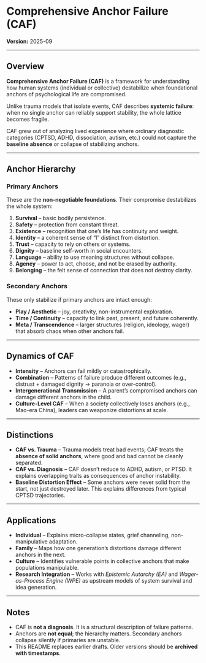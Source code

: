 # Comprehensive Anchor Failure (CAF)

**Version:** 2025-09  

---

## Overview
**Comprehensive Anchor Failure (CAF)** is a framework for understanding how human systems (individual or collective) destabilize when foundational anchors of psychological life are compromised.  

Unlike trauma models that isolate events, CAF describes **systemic failure**: when no single anchor can reliably support stability, the whole lattice becomes fragile.  

CAF grew out of analyzing lived experience where ordinary diagnostic categories (CPTSD, ADHD, dissociation, autism, etc.) could not capture the **baseline absence** or collapse of stabilizing anchors.  

---

## Anchor Hierarchy

### Primary Anchors
These are the **non-negotiable foundations**. Their compromise destabilizes the whole system:  

1. **Survival** – basic bodily persistence.  
2. **Safety** – protection from constant threat.  
3. **Existence** – recognition that one’s life has continuity and weight.  
4. **Identity** – a coherent sense of “I” distinct from distortion.  
5. **Trust** – capacity to rely on others or systems.  
6. **Dignity** – baseline self-worth in social encounters.  
7. **Language** – ability to use meaning structures without collapse.  
8. **Agency** – power to act, choose, and not be erased by authority.  
9. **Belonging** – the felt sense of connection that does not destroy clarity.  

### Secondary Anchors
These only stabilize if primary anchors are intact enough:  

- **Play / Aesthetic** – joy, creativity, non-instrumental exploration.  
- **Time / Continuity** – capacity to link past, present, and future coherently.  
- **Meta / Transcendence** – larger structures (religion, ideology, wager) that absorb chaos when other anchors fail.  

---

## Dynamics of CAF
- **Intensity** – Anchors can fail mildly or catastrophically.  
- **Combination** – Patterns of failure produce different outcomes (e.g., distrust + damaged dignity → paranoia or over-control).  
- **Intergenerational Transmission** – A parent’s compromised anchors can damage different anchors in the child.  
- **Culture-Level CAF** – When a society collectively loses anchors (e.g., Mao-era China), leaders can weaponize distortions at scale.  

---

## Distinctions
- **CAF vs. Trauma** – Trauma models treat bad events; CAF treats the **absence of solid anchors**, where good and bad cannot be cleanly separated.  
- **CAF vs. Diagnosis** – CAF doesn’t reduce to ADHD, autism, or PTSD. It explains overlapping traits as consequences of anchor instability.  
- **Baseline Distortion Effect** – Some anchors were never solid from the start, not just destroyed later. This explains differences from typical CPTSD trajectories.  

---

## Applications
- **Individual** – Explains micro-collapse states, grief channeling, non-manipulative adaptation.  
- **Family** – Maps how one generation’s distortions damage different anchors in the next.  
- **Culture** – Identifies vulnerable points in collective anchors that make populations manipulable.  
- **Research Integration** – Works with *Epistemic Autarchy (EA)* and *Wager-as-Process Engine (WPE)* as upstream models of system survival and idea generation.  

---

## Notes
- CAF is **not a diagnosis**. It is a structural description of failure patterns.  
- Anchors are **not equal**; the hierarchy matters. Secondary anchors collapse silently if primaries are unstable.  
- This README replaces earlier drafts. Older versions should be **archived with timestamps**.  
